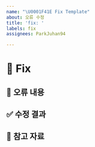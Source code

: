 ```yaml
---
name: "\U0001F41E Fix Template"
about: 오류 수정
title: 'fix: '
labels: fix
assignees: ParkJuhan94

---
```


# 🐛 Fix

## 🐞 오류 내용
<!-- 어떤 오류를 수정했는지 간단히 작성해주세요 -->


## ✅ 수정 결과
<!-- 수정 후 기대하는 동작이나 결과를 작성해주세요 -->


## 🔗 참고 자료
<!-- 관련 이슈나 레퍼런스 링크가 있으면 추가해주세요 -->
